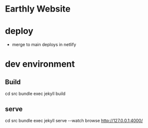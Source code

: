 # Earthly Website

# deploy
 * merge to main deploys in netlify

 # dev environment
 ## Build
 cd src
 bundle exec jekyll build

 ## serve
 cd src
 bundle exec jekyll serve --watch
 browse http://127.0.0.1:4000/